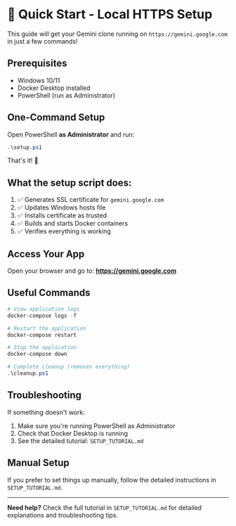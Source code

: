 # 🚀 Quick Start - Local HTTPS Setup

This guide will get your Gemini clone running on `https://gemini.google.com` in just a few commands!

## Prerequisites

- Windows 10/11
- Docker Desktop installed
- PowerShell (run as Administrator)

## One-Command Setup

Open PowerShell **as Administrator** and run:

```powershell
.\setup.ps1
```

That's it! 🎉

## What the setup script does:

1. ✅ Generates SSL certificate for `gemini.google.com`
2. ✅ Updates Windows hosts file
3. ✅ Installs certificate as trusted
4. ✅ Builds and starts Docker containers
5. ✅ Verifies everything is working

## Access Your App

Open your browser and go to: **https://gemini.google.com**

## Useful Commands

```powershell
# View application logs
docker-compose logs -f

# Restart the application
docker-compose restart

# Stop the application
docker-compose down

# Complete cleanup (removes everything)
.\cleanup.ps1
```

## Troubleshooting

If something doesn't work:

1. Make sure you're running PowerShell as Administrator
2. Check that Docker Desktop is running
3. See the detailed tutorial: `SETUP_TUTORIAL.md`

## Manual Setup

If you prefer to set things up manually, follow the detailed instructions in `SETUP_TUTORIAL.md`.

---

**Need help?** Check the full tutorial in `SETUP_TUTORIAL.md` for detailed explanations and troubleshooting tips.

